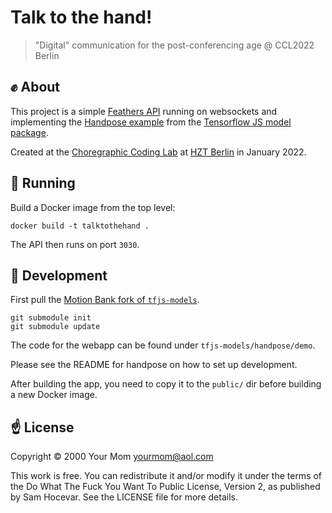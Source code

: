 # Talk to the hand!

> "Digital" communication for the post-conferencing age @ CCL2022 Berlin

## :fist: About

This project is a simple [Feathers API](https://feathersjs.com/) running on
websockets and implementing the [Handpose example](https://github.com/tensorflow/tfjs-models/tree/master/handpose)
from the [Tensorflow JS model package](https://github.com/tensorflow/tfjs-models).

Created at the [Choregraphic Coding Lab](http://choreographiccoding.org/)
at [HZT Berlin](https://www.hzt-berlin.de/) in January 2022.

## :metal: Running

Build a Docker image from the top level:

```shell
docker build -t talktothehand .
```

The API then runs on port `3030`.


## :wave: Development

First pull the [Motion Bank fork of `tfjs-models`](https://github.com/motionbank/tfjs-models).

```shell
git submodule init
git submodule update
```

The code for the webapp can be found under `tfjs-models/handpose/demo`.

Please see the README for handpose on how to set up development.

After building the app, you need to copy it to the `public/` dir before building a new Docker image.

## :point_up: License

Copyright © 2000 Your Mom <yourmom@aol.com>

This work is free. You can redistribute it and/or modify it under the
terms of the Do What The Fuck You Want To Public License, Version 2,
as published by Sam Hocevar. See the LICENSE file for more details.
